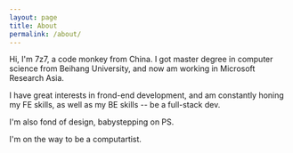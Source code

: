 ```yaml
---
layout: page
title: About
permalink: /about/
---
```


Hi, I\'m 7z7, a code monkey from China. I got master degree in computer science from Beihang University, and now am working in Microsoft Research Asia.

I have great interests in frond-end development, and am constantly honing my FE skills, as well as my BE skills -- be a full-stack dev.

I\'m also fond of design, babystepping on PS.

I\'m on the way to be a computartist.